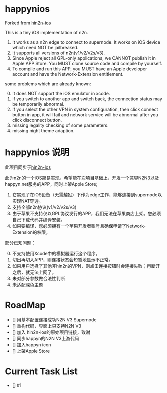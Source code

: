 # happynios

Forked from [hin2n-ios](https://github.com/Oliver0624/hin2n-ios)

This is a tiny iOS implementation of n2n.

1. It works as a n2n edge to connect to supernode. It works on iOS device which need NOT be jailbreaked.
2. It supports all versions of n2n(v1/v2/v2s/v3).
3. Since Apple reject all GPL-only applications, we CANNOT publish it in Apple APP Store. You MUST clone source code and compile by yourself.
4. To compile and run this APP, you MUST have an Apple developer account and have the Network-Extension entitlement.

some problems which are already known:

0. It does NOT support the iOS emulator in xcode.
1. If you switch to another app and switch back, the connection status may be temporarily abnormal.
2. If you select the other VPN in system configuration, then click connect button in app, it will fail and network service will be abnormal after you click disconnect button.
3. missing legality checking of some parameters.
4. missing night theme adaption.

# happynios 说明

此项目同步于[hin2n-ios](https://github.com/Oliver0624/hin2n-ios)

此为n2n的一个iOS简易实现。希望能在次项目基础上，开发一个兼容N2N3以及happyn.net服务的APP，同时上架Apple Store;

1. 它实现了在iOS设备（无需越狱）下作为edge工作，能够连接到supernode以实现NAT穿透。
2. 支持全部n2n协议(v1/v2/v2s/v3)
3. 由于苹果不支持仅以GPL协议发行的APP，我们无法在苹果商店上架。您必须自己下载代码并编译安装。
4. 如果要编译，您必须拥有一个苹果开发者账号且确保申请了Network-Extension的权限。

部分已知问题：

0. 不支持使用Xcode中的模拟器运行这个程序。
1. 切出再切入APP，则连接状态会短暂地显示不正常。
2. 如果用户选择了其他非hin2n的VPN，则点击连接按钮时会连接失败；再断开之后，就无法上网了。
3. 未对部分参数做合法性判断
4. 未适配深色主题


# RoadMap

- [] 用基本配置连接成功N2N V3 Supernode
- [] 重构代码，界面上只支持N2N V3
- [] 加入 hin2n-ios的原始项目链接，致谢
- [] 同步happyn的N2N V3上游代码
- [] 加入happyn icon
- [] 上架Apple Store

# Current Task List

- [] #1
